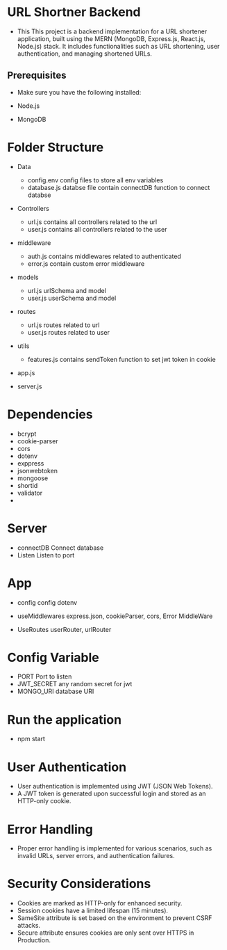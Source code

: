 # URL Shortner Backend
- This This project is a backend implementation for a URL shortener application, built using the MERN (MongoDB, Express.js, React.js, Node.js) stack. It includes functionalities such as URL shortening, user authentication, and managing shortened URLs.

## Prerequisites

- Make sure you have the following installed:

- Node.js
- MongoDB



# Folder Structure
- Data
    - config.env   config files to store all env variables
    - database.js  databse file contain connectDB function  to connect databse

- Controllers
    - url.js  contains all controllers related to the url
    - user.js  contains all controllers related to the user

- middleware
    - auth.js  contains middlewares related to authenticated
    - error.js contain custom error middleware

- models
    - url.js  urlSchema and model
    - user.js  userSchema and model

- routes
    - url.js   routes related to url
    - user.js  routes related to user

- utils
    - features.js  contains sendToken function to set jwt token in cookie

- app.js
- server.js

# Dependencies
- bcrypt
- cookie-parser
- cors
- dotenv
- exppress
- jsonwebtoken
- mongoose
- shortid
- validator
- 

# Server

- connectDB  Connect database
- Listen  Listen to port

# App
- config   config dotenv
- useMiddlewares  express.json, cookieParser, cors, Error MiddleWare

- UseRoutes  userRouter, urlRouter

# Config Variable
-  PORT Port to listen
-  JWT_SECRET any random secret for jwt
-  MONGO_URI database URI

# Run the application
- npm start

# User Authentication
- User authentication is implemented using JWT (JSON Web Tokens).
- A JWT token is generated upon successful login and stored as an HTTP-only cookie.

# Error Handling
- Proper error handling is implemented for various scenarios, such as invalid URLs, server errors, and authentication failures.

# Security Considerations
- Cookies are marked as HTTP-only for enhanced security.
- Session cookies have a limited lifespan (15 minutes).
- SameSite attribute is set based on the environment to   prevent CSRF attacks.
- Secure attribute ensures cookies are only sent over HTTPS in Production.
